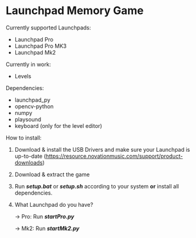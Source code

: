 # Launchpad Memory Game

Currently supported Launchpads:
- Launchpad Pro
- Launchpad Pro MK3
- Launchpad Mk2

Currently in work:
- Levels

Dependencies:
- launchpad_py
- opencv-python
- numpy
- playsound 
- keyboard (only for the level editor)

How to install:
1. Download & install the USB Drivers and make sure your Launchpad is up-to-date (https://resource.novationmusic.com/support/product-downloads)
2. Download & extract the game 
3. Run ___setup.bat___ or ___setup.sh___ according to your system __or__ install all dependencies.
4. What Launchpad do you have?
   
   -> Pro:
          Run ___startPro.py___
   
   -> Mk2:
          Run ___startMk2.py___
